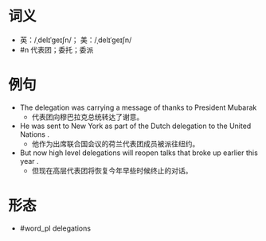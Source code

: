 # 词义
- 英：/ˌdelɪˈɡeɪʃn/； 美：/ˌdelɪˈɡeɪʃn/
- #n 代表团；委托；委派
# 例句
- The delegation was carrying a message of thanks to President Mubarak
	- 代表团向穆巴拉克总统转达了谢意。
- He was sent to New York as part of the Dutch delegation to the United Nations .
	- 他作为出席联合国会议的荷兰代表团成员被派往纽约。
- But now high level delegations will reopen talks that broke up earlier this year .
	- 但现在高层代表团将恢复今年早些时候终止的对话。
# 形态
- #word_pl delegations
